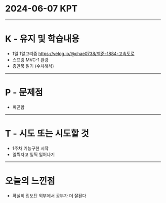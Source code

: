 # 2024-06-07 KPT
---
# K - 유지 및 학습내용

- 1일 1알고리즘 https://velog.io/@chae0738/백준-1884-고속도로
- 스프링 MVC-1 완강
- 종만북 읽기 (수치해석)

---
# P - 문제점

- 피곤함

---
# T - 시도 또는 시도할 것

- 1주차 기능구현 시작
- 일찍자고 일찍 일어나기

---
# 오늘의 느낀점

- 확실히 집보단 외부에서 공부가 더 잘된다